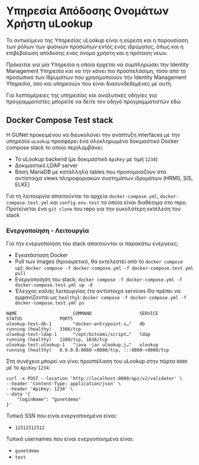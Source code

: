 # Υπηρεσία Απόδοσης Ονομάτων Χρήστη uLookup
Το αντικείμενο της Υπηρεσίας uLookup είναι η εύρεση και η παρουσίαση των ρόλων των φυσικών προσώπων εντός ενός ιδρύματος, όπως και η επιβεβαίωση απόδοσης ενός όνομα χρήστη και η πρόταση νέων.

Πρόκειται για μία Υπηρεσία η οποία έρχεται να συμπληρώσει την Identity Management Υπηρεσία και να την κάνει πιο προσπελάσιμη, τόσο από το προσωπικό των Ιδρυμάτων που χρησιμοποιούν την Identity Management Υπηρεσία, όσο και υπηρεσιών που είναι διασυνδεδεμένες με αυτή.

Για λεπτομέρειες της υπηρεσίας και αναλυτικές οδηγίες για προγραμματιστές μπορείτε να δείτε τον οδηγό προγραμματιστών εδώ

## Docker Compose Test stack
Η GUNet προκειμένου να διευκολύνει την ανάπτυξη interfaces με την υπηρεσία `uLookup` προσφέρει ένα ολοκληρωμένο δοκιμαστικό Docker compose stack το οποίο περιλαμβάνει:
* To uLookup backend (με δοκιμαστικό `ApiKey` με τιμή `1234`)
* Δοκιμαστικό LDAP server
* Βάση MariaDB με κατάλληλα tables που προσομοιάζουν στα αντίστοιχα views πληροφοριακών συστημάτων ιδρυμάτων (HRMS, SIS, ELKE)

Για τη λειτουργία απαιτούνται τα αρχεία `docker-compose.yml`, `docker-compose.test.yml` και `config.env.test` τα οποία είναι διαθέσιμα στο repo. Προτείνεται ένα `git clone` του repo για την ευκολότερη εκτέλεση του stack

### Ενεργοποίηση - Λειτουργία
Για την ενεργοποίηση του stack απαιτούνται οι παρακάτω ενέργειες:
* Εγκατάσταση Docker
* Pull των images (προαιρετικό, θα εκτελεστεί από το `docker compose up`): `docker compose -f docker-compose.yml -f docker-compose.test.yml pull`
* Ενεργοποίηση του stack: `docker compose -f docker-compose.yml -f docker-compose.test.yml up -d`
* Έλεγχος καλής λειτουργίας (τα αντίστοιχα services Θα πρέπει να εμφανίζονται ως `healthy`): `docker compose -f docker-compose.yml -f docker-compose.test.yml ps`
```
NAME                     COMMAND                  SERVICE             STATUS              PORTS
ulookup-test-db-1        "docker-entrypoint.s…"   db                  running (healthy)   3306/tcp
ulookup-test-ldap-1      "/opt/bitnami/script…"   ldap                running (healthy)   1389/tcp, 1636/tcp
ulookup-test-ulookup-1   "java -jar ulookup.j…"   ulookup             running (healthy)   0.0.0.0:8080->8080/tcp, :::8080->8080/tcp
```

Στη συνέχεια μπορεί να γίνει προσπέλαση του uLookup στην πόρτα `8080` με το `ApiKey` `1234`:
```
curl -x POST --location 'http://localhost:8080/api/v2/validator' \
--header 'Content-Type: application/json' \
--header 'ApiKey: 1234' \
--data '{
    "loginName": "gunetdemo"
}'

```
Τυπικά SSN που είναι ενεργοποιημένα είναι:
* `12312312312`

Τυπικά usernames που είναι ενεργοποιημένα είναι:
* `gunetdemo`
* `test`